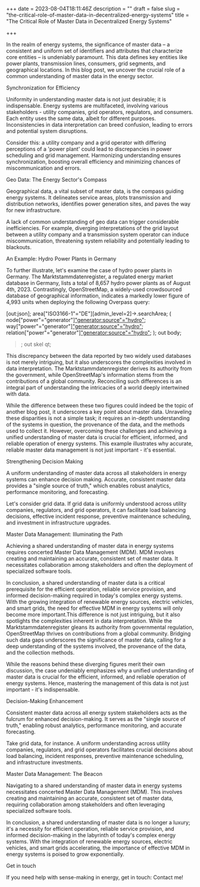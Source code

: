 +++
date = 2023-08-04T18:11:46Z
description = ""
draft = false
slug = "the-critical-role-of-master-data-in-decentralized-energy-systems"
title = "The Critical Role of Master Data in Decentralized Energy Systems"

+++


In the realm of energy systems, the significance of master data – a consistent and uniform set of identifiers and attributes that characterize core entities – is undeniably paramount. This data defines key entities like power plants, transmission lines, consumers, grid segments, and geographical locations. In this blog post, we uncover the crucial role of a common understanding of master data in the energy sector.



Synchronization for Efficiency


Uniformity in understanding master data is not just desirable; it is indispensable. Energy systems are multifaceted, involving various stakeholders - utility companies, grid operators, regulators, and consumers. Each entity uses the same data, albeit for different purposes. Inconsistencies in data interpretation can breed confusion, leading to errors and potential system disruptions.


Consider this: a utility company and a grid operator with differing perceptions of a 'power plant' could lead to discrepancies in power scheduling and grid management. Harmonizing understanding ensures synchronization, boosting overall efficiency and minimizing chances of miscommunication and errors.



Geo Data: The Energy Sector's Compass


Geographical data, a vital subset of master data, is the compass guiding energy systems. It delineates service areas, plots transmission and distribution networks, identifies power generation sites, and paves the way for new infrastructure.


A lack of common understanding of geo data can trigger considerable inefficiencies. For example, diverging interpretations of the grid layout between a utility company and a transmission system operator can induce miscommunication, threatening system reliability and potentially leading to blackouts.




An Example: Hydro Power Plants in Germany


To further illustrate, let's examine the case of hydro power plants in Germany. The Marktstammdatenregister, a regulated energy market database in Germany, lists a total of 8,657 hydro power plants as of August 4th, 2023. Contrastingly, OpenStreetMap, a widely-used crowdsourced database of geographical information, indicates a markedly lower figure of 4,993 units when deploying the following Overpass query:


[out:json];
area["ISO3166-1"="DE"][admin_level=2]->.searchArea;
(
  node["power"="generator"]["generator:source"="hydro"](area.searchArea);
  way["power"="generator"]["generator:source"="hydro"](area.searchArea);
  relation["power"="generator"]["generator:source"="hydro"](area.searchArea);
);
out body;
>;
out skel qt;




This discrepancy between the data reported by two widely used databases is not merely intriguing, but it also underscores the complexities involved in data interpretation. The Marktstammdatenregister derives its authority from the government, while OpenStreetMap's information stems from the contributions of a global community. Reconciling such differences is an integral part of understanding the intricacies of a world deeply intertwined with data.


While the difference between these two figures could indeed be the topic of another blog post, it underscores a key point about master data. Unraveling these disparities is not a simple task; it requires an in-depth understanding of the systems in question, the provenance of the data, and the methods used to collect it. However, overcoming these challenges and achieving a unified understanding of master data is crucial for efficient, informed, and reliable operation of energy systems. This example illustrates why accurate, reliable master data management is not just important - it's essential.



Strengthening Decision Making


A uniform understanding of master data across all stakeholders in energy systems can enhance decision making. Accurate, consistent master data provides a "single source of truth," which enables robust analytics, performance monitoring, and forecasting.


Let's consider grid data. If grid data is uniformly understood across utility companies, regulators, and grid operators, it can facilitate load balancing decisions, effective incident response, preventive maintenance scheduling, and investment in infrastructure upgrades.



Master Data Management: Illuminating the Path


Achieving a shared understanding of master data in energy systems requires concerted Master Data Management (MDM). MDM involves creating and maintaining an accurate, consistent set of master data. It necessitates collaboration among stakeholders and often the deployment of specialized software tools.


In conclusion, a shared understanding of master data is a critical prerequisite for the efficient operation, reliable service provision, and informed decision-making required in today's complex energy systems. With the growing integration of renewable energy sources, electric vehicles, and smart grids, the need for effective MDM in energy systems will only become more important.This difference is not just intriguing, but it also spotlights the complexities inherent in data interpretation. While the Marktstammdatenregister gleans its authority from governmental regulation, OpenStreetMap thrives on contributions from a global community. Bridging such data gaps underscores the significance of master data, calling for a deep understanding of the systems involved, the provenance of the data, and the collection methods.


While the reasons behind these diverging figures merit their own discussion, the case undeniably emphasizes why a unified understanding of master data is crucial for the efficient, informed, and reliable operation of energy systems. Hence, mastering the management of this data is not just important - it's indispensable.



Decision-Making Enhancement


Consistent master data across all energy system stakeholders acts as the fulcrum for enhanced decision-making. It serves as the "single source of truth," enabling robust analytics, performance monitoring, and accurate forecasting.


Take grid data, for instance. A uniform understanding across utility companies, regulators, and grid operators facilitates crucial decisions about load balancing, incident responses, preventive maintenance scheduling, and infrastructure investments.



Master Data Management: The Beacon


Navigating to a shared understanding of master data in energy systems necessitates concerted Master Data Management (MDM). This involves creating and maintaining an accurate, consistent set of master data, requiring collaboration among stakeholders and often leveraging specialized software tools.


In conclusion, a shared understanding of master data is no longer a luxury; it's a necessity for efficient operation, reliable service provision, and informed decision-making in the labyrinth of today's complex energy systems. With the integration of renewable energy sources, electric vehicles, and smart grids accelerating, the importance of effective MDM in energy systems is poised to grow exponentially.



Get in touch


If you need help with sense-making in energy, get in touch: Contact me!

